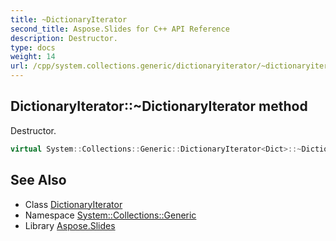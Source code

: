 ```yaml
---
title: ~DictionaryIterator
second_title: Aspose.Slides for C++ API Reference
description: Destructor.
type: docs
weight: 14
url: /cpp/system.collections.generic/dictionaryiterator/~dictionaryiterator/
---
```

## DictionaryIterator::~DictionaryIterator method


Destructor.

```cpp
virtual System::Collections::Generic::DictionaryIterator<Dict>::~DictionaryIterator()=default
```

## See Also

* Class [DictionaryIterator](../)
* Namespace [System::Collections::Generic](../../)
* Library [Aspose.Slides](../../../)
